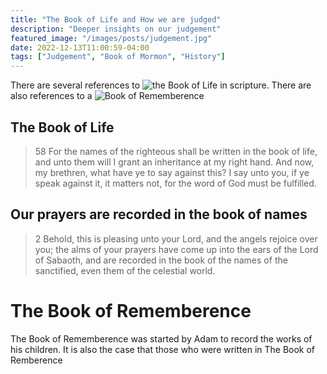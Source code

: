 ```yaml
---
title: "The Book of Life and How we are judged"
description: "Deeper insights on our judgement"
featured_image: "/images/posts/judgement.jpg"
date: 2022-12-13T11:00:59-04:00
tags: ["Judgement", "Book of Mormon", "History"]
---
```


There are several references to ![the Book of Life](https://www.churchofjesuschrist.org/study/scriptures/gs/book-of-life?lang=eng) in scripture. There are also references to a ![Book of Rememberence](https://www.churchofjesuschrist.org/study/scriptures/gs/book-of-remembrance?lang=eng)

## The Book of Life

> 58 For the names of the righteous shall be written in the book of life, and unto them will I grant an inheritance at my right hand. And now, my brethren, what have ye to say against this? I say unto you, if ye speak against it, it matters not, for the word of God must be fulfilled.

## Our prayers are recorded in the book of names

> 2 Behold, this is pleasing unto your Lord, and the angels rejoice over you; the alms of your prayers have come up into the ears of the Lord of Sabaoth, and are recorded in the book of the names of the sanctified, even them of the celestial world.

# The Book of Rememberence

The Book of Rememberence was started by Adam to record the works of his children. It is also the case that those who were written in The Book of Remberence
